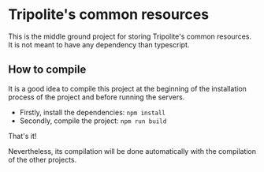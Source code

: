 Tripolite's common resources
=============================

This is the middle ground project for storing Tripolite's common resources. It is not meant to have any dependency
than typescript.

## How to compile
It is a good idea to compile this project at the beginning of the installation process of the project and before running 
the servers.

- Firstly, install the dependencies: `npm install`
- Secondly, compile the project: `npm run build`

That's it!

Nevertheless, its compilation will be done automatically with the compilation of the other projects.

